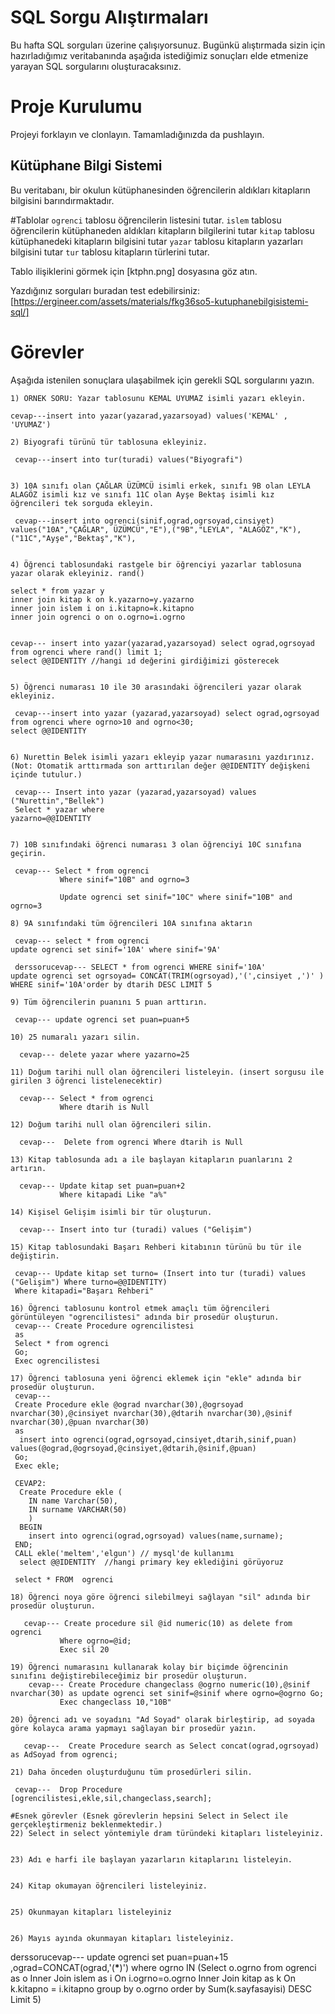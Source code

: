 # SQL Sorgu Alıştırmaları

Bu hafta SQL sorguları üzerine çalışıyorsunuz. Bugünkü alıştırmada sizin için hazırladığımız veritabanında aşağıda istediğimiz sonuçları elde etmenize yarayan SQL sorgularını oluşturacaksınız.

# Proje Kurulumu

Projeyi forklayın ve clonlayın. Tamamladığınızda da pushlayın.

## Kütüphane Bilgi Sistemi

Bu veritabanı, bir okulun kütüphanesinden öğrencilerin aldıkları kitapların bilgisini barındırmaktadır.

#Tablolar
`ogrenci` tablosu öğrencilerin listesini tutar.
`islem` tablosu öğrencilerin kütüphaneden aldıkları kitapların bilgilerini tutar
`kitap` tablosu kütüphanedeki kitapların bilgisini tutar
`yazar` tablosu kitapların yazarları bilgisini tutar
`tur` tablosu kitapların türlerini tutar.

Tablo ilişiklerini görmek için [ktphn.png] dosyasına göz atın.

Yazdığınız sorguları buradan test edebilirsiniz: [https://ergineer.com/assets/materials/fkg36so5-kutuphanebilgisistemi-sql/]

# Görevler

Aşağıda istenilen sonuçlara ulaşabilmek için gerekli SQL sorgularını yazın.

    1) ÖRNEK SORU: Yazar tablosunu KEMAL UYUMAZ isimli yazarı ekleyin.

    cevap---insert into yazar(yazarad,yazarsoyad) values('KEMAL' , 'UYUMAZ')

    2) Biyografi türünü tür tablosuna ekleyiniz.

     cevap---insert into tur(turadi) values("Biyografi")


    3) 10A sınıfı olan ÇAĞLAR ÜZÜMCÜ isimli erkek, sınıfı 9B olan LEYLA ALAGÖZ isimli kız ve sınıfı 11C olan Ayşe Bektaş isimli kız öğrencileri tek sorguda ekleyin.

     cevap---insert into ogrenci(sinif,ograd,ogrsoyad,cinsiyet)
    values("10A","ÇAĞLAR", ÜZÜMCÜ","E"),("9B","LEYLA", "ALAGÖZ","K"),("11C","Ayşe","Bektaş","K"),


    4) Öğrenci tablosundaki rastgele bir öğrenciyi yazarlar tablosuna yazar olarak ekleyiniz. rand()

    select * from yazar y
    inner join kitap k on k.yazarno=y.yazarno
    inner join islem i on i.kitapno=k.kitapno
    inner join ogrenci o on o.ogrno=i.ogrno


    cevap--- insert into yazar(yazarad,yazarsoyad) select ograd,ogrsoyad from ogrenci where rand() limit 1;
    select @@IDENTITY //hangi ıd değerini girdiğimizi gösterecek


    5) Öğrenci numarası 10 ile 30 arasındaki öğrencileri yazar olarak ekleyiniz.

     cevap---insert into yazar (yazarad,yazarsoyad) select ograd,ogrsoyad from ogrenci where ogrno>10 and ogrno<30;
    select @@IDENTITY


    6) Nurettin Belek isimli yazarı ekleyip yazar numarasını yazdırınız.
    (Not: Otomatik arttırmada son arttırılan değer @@IDENTITY değişkeni içinde tutulur.)

     cevap--- Insert into yazar (yazarad,yazarsoyad) values ("Nurettin","Bellek")
     Select * yazar where
    yazarno=@@IDENTITY


    7) 10B sınıfındaki öğrenci numarası 3 olan öğrenciyi 10C sınıfına geçirin.

     cevap--- Select * from ogrenci
               Where sinif="10B" and ogrno=3

               Update ogrenci set sinif="10C" where sinif="10B" and ogrno=3

    8) 9A sınıfındaki tüm öğrencileri 10A sınıfına aktarın

     cevap--- select * from ogrenci
    update ogrenci set sinif='10A' where sinif='9A'

     derssorucevap--- SELECT * from ogrenci WHERE sinif='10A'
    update ogrenci set ogrsoyad= CONCAT(TRIM(ogrsoyad),'(',cinsiyet ,')' ) WHERE sinif='10A'order by dtarih DESC LIMIT 5

    9) Tüm öğrencilerin puanını 5 puan arttırın.

     cevap--- update ogrenci set puan=puan+5

    10) 25 numaralı yazarı silin.

      cevap--- delete yazar where yazarno=25

    11) Doğum tarihi null olan öğrencileri listeleyin. (insert sorgusu ile girilen 3 öğrenci listelenecektir)

      cevap--- Select * from ogrenci
               Where dtarih is Null

    12) Doğum tarihi null olan öğrencileri silin.

      cevap---  Delete from ogrenci Where dtarih is Null

    13) Kitap tablosunda adı a ile başlayan kitapların puanlarını 2 artırın.

      cevap--- Update kitap set puan=puan+2
               Where kitapadi Like "a%"

    14) Kişisel Gelişim isimli bir tür oluşturun.

      cevap--- Insert into tur (turadi) values ("Gelişim")

    15) Kitap tablosundaki Başarı Rehberi kitabının türünü bu tür ile değiştirin.

     cevap--- Update kitap set turno= (Insert into tur (turadi) values ("Gelişim") Where turno=@@IDENTITY)
     Where kitapadi="Başarı Rehberi"

    16) Öğrenci tablosunu kontrol etmek amaçlı tüm öğrencileri görüntüleyen "ogrencilistesi" adında bir prosedür oluşturun.
     cevap--- Create Procedure ogrencilistesi
     as
     Select * from ogrenci
     Go;
     Exec ogrencilistesi

    17) Öğrenci tablosuna yeni öğrenci eklemek için "ekle" adında bir prosedür oluşturun.
     cevap---
     Create Procedure ekle @ograd nvarchar(30),@ogrsoyad nvarchar(30),@cinsiyet nvarchar(30),@dtarih nvarchar(30),@sinif nvarchar(30),@puan nvarchar(30)
     as
      insert into ogrenci(ograd,ogrsoyad,cinsiyet,dtarih,sinif,puan) values(@ograd,@ogrsoyad,@cinsiyet,@dtarih,@sinif,@puan)
     Go;
     Exec ekle;

     CEVAP2:
      Create Procedure ekle (
        IN name Varchar(50),
        IN surname VARCHAR(50)
        )
      BEGIN
        insert into ogrenci(ograd,ogrsoyad) values(name,surname);
     END;
     CALL ekle('meltem','elgun') // mysql'de kullanımı
      select @@IDENTITY  //hangi primary key eklediğini görüyoruz

     select * FROM  ogrenci

    18) Öğrenci noya göre öğrenci silebilmeyi sağlayan "sil" adında bir prosedür oluşturun.

       cevap--- Create procedure sil @id numeric(10) as delete from ogrenci
               Where ogrno=@id;
               Exec sil 20

    19) Öğrenci numarasını kullanarak kolay bir biçimde öğrencinin sınıfını değiştirebileceğimiz bir prosedür oluşturun.
        cevap--- Create Procedure changeclass @ogrno numeric(10),@sinif nvarchar(30) as update ogrenci set sinif=@sinif where ogrno=@ogrno Go;
               Exec changeclass 10,"10B"

    20) Öğrenci adı ve soyadını "Ad Soyad" olarak birleştirip, ad soyada göre kolayca arama yapmayı sağlayan bir prosedür yazın.

       cevap---  Create Procedure search as Select concat(ograd,ogrsoyad) as AdSoyad from ogrenci;

    21) Daha önceden oluşturduğunu tüm prosedürleri silin.

     cevap---  Drop Procedure [ogrencilistesi,ekle,sil,changeclass,search];

    #Esnek görevler (Esnek görevlerin hepsini Select in Select ile gerçekleştirmeniz beklenmektedir.)
    22) Select in select yöntemiyle dram türündeki kitapları listeleyiniz.


    23) Adı e harfi ile başlayan yazarların kitaplarını listeleyin.


    24) Kitap okumayan öğrencileri listeleyiniz.


    25) Okunmayan kitapları listeleyiniz


    26) Mayıs ayında okunmayan kitapları listeleyiniz.

derssorucevap--- update ogrenci set puan=puan+15 ,ograd=CONCAT(ograd,'(**\***)')
where ogrno IN (Select o.ogrno from ogrenci as o
Inner Join islem as i On i.ogrno=o.ogrno
Inner Join kitap as k On k.kitapno = i.kitapno
group by o.ogrno
order by Sum(k.sayfasayisi) DESC
Limit 5)
